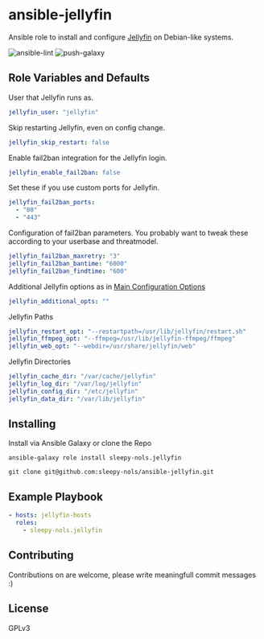 # ansible-jellyfin
Ansible role to install and configure [Jellyfin](https://jellyfin.org/) on Debian-like systems.

![ansible-lint](https://github.com/sleepy-nols/ansible-jellyfin/actions/workflows/ansible-lint.yml/badge.svg)
![push-galaxy](https://github.com/sleepy-nols/ansible-jellyfin/actions/workflows/ansible-galaxy-push-role.yml/badge.svg)

## Role Variables and Defaults

User that Jellyfin runs as.
```yml
jellyfin_user: "jellyfin"
```
Skip restarting Jellyfin, even on config change.
```yml
jellyfin_skip_restart: false
```
Enable fail2ban integration for the Jellyfin login.
```yml
jellyfin_enable_fail2ban: false
```
Set these if you use custom ports for Jellyfin.
```yml
jellyfin_fail2ban_ports:
  - "80"
  - "443"
```
Configuration of fail2ban parameters. You probably want to tweak these according to your userbase and threatmodel.
```yml
jellyfin_fail2ban_maxretry: "3"
jellyfin_fail2ban_bantime: "6000"
jellyfin_fail2ban_findtime: "600"
```

Additional Jellyfin options as in [Main Configuration Options](https://jellyfin.org/docs/general/administration/configuration#main-configuration-options)
```yml
jellyfin_additional_opts: ""
```


Jellyfin Paths
```yml
jellyfin_restart_opt: "--restartpath=/usr/lib/jellyfin/restart.sh"
jellyfin_ffmpeg_opt: "--ffmpeg=/usr/lib/jellyfin-ffmpeg/ffmpeg"
jellyfin_web_opt: "--webdir=/usr/share/jellyfin/web"
```


Jellyfin Directories
```yml
jellyfin_cache_dir: "/var/cache/jellyfin"
jellyfin_log_dir: "/var/log/jellyfin"
jellyfin_config_dir: "/etc/jellyfin"
jellyfin_data_dir: "/var/lib/jellyfin"
```

## Installing

Install via Ansible Galaxy or clone the Repo
```
ansible-galaxy role install sleepy-nols.jellyfin

git clone git@github.com:sleepy-nols/ansible-jellyfin.git
```

## Example Playbook

```yml
- hosts: jellyfin-hosts
  roles:
    - sleepy-nols.jellyfin
```

## Contributing

Contributions on are welcome, please write meaningfull commit messages :)

## License
GPLv3
